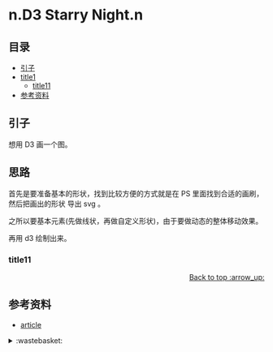 # n.D3 Starry Night.n
## <a name="index"></a> 目录
- [引子](#start)
- [title1](#title1)
  - [title11](#title11)
- [参考资料](#reference)


## <a name="start"></a> 引子
想用 D3 画一个图。

## <a name="title1"></a> 思路
首先是要准备基本的形状，找到比较方便的方式就是在 PS 里面找到合适的画刷，然后把画出的形状 导出 svg 。



之所以要基本元素(先做线状，再做自定义形状)，由于要做动态的整体移动效果。

再用 d3 绘制出来。




### <a name="title11"></a> title11


<div align="right"><a href="#index">Back to top :arrow_up:</a></div>

## <a name="reference"></a> 参考资料
- [article][url-article-1]

[url-article-1]:https://en.wikipedia.org/wiki/Regular_expression

[url-local-rail]:./images/n/rail.png

<details>
<summary>:wastebasket:</summary>

![n-poster][url-local-poster]

</details>

[url-book]:https://book.douban.com/subject/26916012/
[url-local-poster]:./images/n/poster.jpg
